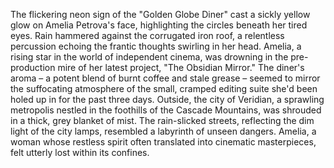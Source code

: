 The flickering neon sign of the "Golden Globe Diner" cast a sickly yellow glow on Amelia Petrova's face, highlighting the circles beneath her tired eyes.  Rain hammered against the corrugated iron roof, a relentless percussion echoing the frantic thoughts swirling in her head.  Amelia, a rising star in the world of independent cinema, was drowning in the pre-production mire of her latest project, "The Obsidian Mirror."  The diner's aroma – a potent blend of burnt coffee and stale grease – seemed to mirror the suffocating atmosphere of the small, cramped editing suite she'd been holed up in for the past three days.  Outside, the city of Veridian, a sprawling metropolis nestled in the foothills of the Cascade Mountains, was shrouded in a thick, grey blanket of mist.  The rain-slicked streets, reflecting the dim light of the city lamps, resembled a labyrinth of unseen dangers.  Amelia, a woman whose restless spirit often translated into cinematic masterpieces, felt utterly lost within its confines.

